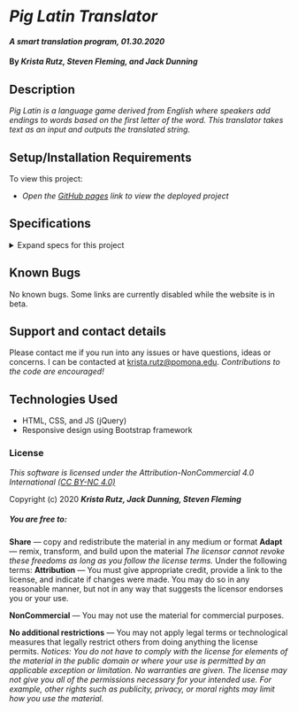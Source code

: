 # _Pig Latin Translator_

#### _A smart translation program, 01.30.2020_

#### By _**Krista Rutz, Steven Fleming, and Jack Dunning**_

## Description

_Pig Latin is a language game derived from English where speakers add endings to words based on the first letter of the word. This translator takes text as an input and outputs the translated string._

## Setup/Installation Requirements

To view this project:

* _Open the [GitHub pages](https://kristarutz.github.io/pig-latin-translator/) link to view the deployed project_

## Specifications

<details>
  <summary>Expand specs for this project</summary>
 
 * get an input string -- can be split word/character-wise into an array
 
 * ignore non-letter characters (IN: 98! OUT: 98!)

 * one letter words: Just add ay (IN: I OUT: Iay)

 * push first letter to end with "ay" (word with single starting consonant. IN: "cat" OUT: "atcay")

 * don't push first letter to end, just add "way" (IN: word starting with vowel. OUT: same word+ay. IN: "apple" OUT: "appleway")

* if Y is the first letter, treat as consonant. (IN: yolanda OUT: olandayay)

 * push consonant group to end with "ay" (IN: "snapple" OUT: "applesnay)

 * If Y is not first letter, treat as vowel (IN: typhoon. OUT: yphoontay)

 * If a "qu" are the first two letters, move BOTH to end (IN: queen OUT: eenquay)

 * If "qu" is part of the initial consonant group, include "u" on end (IN: squall OUT: allsquay)

 * multiple words work (IN: sad cat OUT: adsay atcay)

 * return to user as a normal looking word (string?)

Examples:

Hello, friend!
Ellohay, iendfray!

don't cry
on'tday ycray

you
ouyay

non-profit
on-profitnay

</details>


## Known Bugs

No known bugs. Some links are currently disabled while the website is in beta.

## Support and contact details

Please contact me if you run into any issues or have questions, ideas or concerns.  I can be contacted at <krista.rutz@pomona.edu>. _Contributions to the code are encouraged!_

## Technologies Used

* HTML, CSS, and JS (jQuery)
* Responsive design using Bootstrap framework

### License

*This software is licensed under the Attribution-NonCommercial 4.0 International [(CC BY-NC 4.0)](https://creativecommons.org/licenses/by-nc/4.0/legalcode)*

Copyright (c) 2020 **_Krista Rutz, Jack Dunning, Steven Fleming_**

##### You are free to:
**Share** — copy and redistribute the material in any medium or format
**Adapt** — remix, transform, and build upon the material
_The licensor cannot revoke these freedoms as long as you follow the license terms._
Under the following terms:
**Attribution** — You must give appropriate credit, provide a link to the license, and indicate if changes were made. You may do so in any reasonable manner, but not in any way that suggests the licensor endorses you or your use.

**NonCommercial** — You may not use the material for commercial purposes.

**No additional restrictions** — You may not apply legal terms or technological measures that legally restrict others from doing anything the license permits.
_Notices:
You do not have to comply with the license for elements of the material in the public domain or where your use is permitted by an applicable exception or limitation.
No warranties are given. The license may not give you all of the permissions necessary for your intended use. For example, other rights such as publicity, privacy, or moral rights may limit how you use the material._
